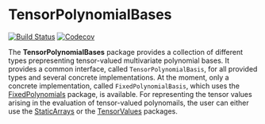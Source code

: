 # TensorPolynomialBases

[![Build Status](https://travis-ci.com/lssc-team/TensorPolynomialBases.jl.svg?branch=master)](https://travis-ci.com/lssc-team/TensorPolynomialBases.jl)
[![Codecov](https://codecov.io/gh/lssc-team/TensorPolynomialBases.jl/branch/master/graph/badge.svg)](https://codecov.io/gh/lssc-team/TensorPolynomialBases.jl)

The **TensorPolynomialBases** package provides a collection of different types prepresenting tensor-valued multivariate polynomial bases. It provides a common interface, called `TensorPolynomialBasis`, for all provided types and several concrete implementations. At the moment, only a concrete implementation, called `FixedPolynomialBasis`, which uses the [FixedPolynomials](https://github.com/JuliaAlgebra/FixedPolynomials.jl) package, is available. For representing the tensor values arising in the evaluation of tensor-valued polynomails, the user can either use the [StaticArrays](https://github.com/JuliaArrays/StaticArrays.jl) or the [TensorValues](https://github.com/lssc-team/TensorValues.jl) packages.
